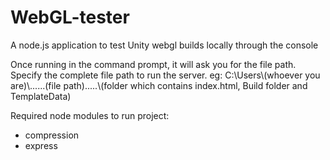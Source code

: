 # WebGL-tester
A node.js application to test Unity webgl builds locally through the console

Once running in the command prompt, it will ask you for the file path. Specify the complete file path to run the server.
eg: C:\Users\\(whoever you are)\\......(file path).....\\(folder which contains index.html, Build folder and TemplateData)

Required node modules to run project:
 - compression
 - express
